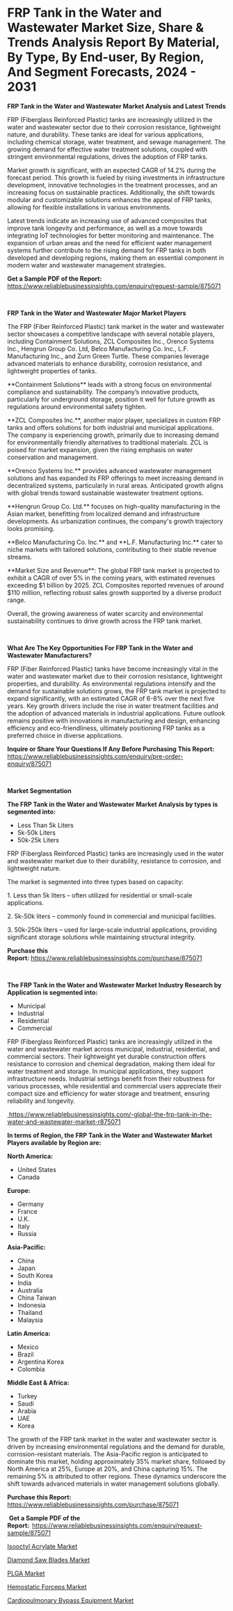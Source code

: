 <p><h1>FRP Tank in the Water and Wastewater Market Size, Share & Trends Analysis Report By Material, By Type, By End-user, By Region, And Segment Forecasts, 2024 - 2031</h1></p><p><strong>FRP Tank in the Water and Wastewater Market Analysis and Latest Trends</strong></p>
<p><p>FRP (Fiberglass Reinforced Plastic) tanks are increasingly utilized in the water and wastewater sector due to their corrosion resistance, lightweight nature, and durability. These tanks are ideal for various applications, including chemical storage, water treatment, and sewage management. The growing demand for effective water treatment solutions, coupled with stringent environmental regulations, drives the adoption of FRP tanks. </p><p>Market growth is significant, with an expected CAGR of 14.2% during the forecast period. This growth is fueled by rising investments in infrastructure development, innovative technologies in the treatment processes, and an increasing focus on sustainable practices. Additionally, the shift towards modular and customizable solutions enhances the appeal of FRP tanks, allowing for flexible installations in various environments. </p><p>Latest trends indicate an increasing use of advanced composites that improve tank longevity and performance, as well as a move towards integrating IoT technologies for better monitoring and maintenance. The expansion of urban areas and the need for efficient water management systems further contribute to the rising demand for FRP tanks in both developed and developing regions, making them an essential component in modern water and wastewater management strategies.</p></p>
<p><strong>Get a Sample PDF of the Report:&nbsp;</strong> <a href="https://www.reliablebusinessinsights.com/enquiry/request-sample/875071">https://www.reliablebusinessinsights.com/enquiry/request-sample/875071</a></p>
<p>&nbsp;</p>
<p><strong>FRP Tank in the Water and Wastewater Major Market Players</strong></p>
<p><p>The FRP (Fiber Reinforced Plastic) tank market in the water and wastewater sector showcases a competitive landscape with several notable players, including Containment Solutions, ZCL Composites Inc., Orenco Systems Inc., Hengrun Group Co. Ltd, Belco Manufacturing Co. Inc., L.F. Manufacturing Inc., and Zurn Green Turtle. These companies leverage advanced materials to enhance durability, corrosion resistance, and lightweight properties of tanks.</p><p>**Containment Solutions** leads with a strong focus on environmental compliance and sustainability. The company’s innovative products, particularly for underground storage, position it well for future growth as regulations around environmental safety tighten. </p><p>**ZCL Composites Inc.**, another major player, specializes in custom FRP tanks and offers solutions for both industrial and municipal applications. The company is experiencing growth, primarily due to increasing demand for environmentally friendly alternatives to traditional materials. ZCL is poised for market expansion, given the rising emphasis on water conservation and management.</p><p>**Orenco Systems Inc.** provides advanced wastewater management solutions and has expanded its FRP offerings to meet increasing demand in decentralized systems, particularly in rural areas. Anticipated growth aligns with global trends toward sustainable wastewater treatment options.</p><p>**Hengrun Group Co. Ltd.** focuses on high-quality manufacturing in the Asian market, benefitting from localized demand and infrastructure developments. As urbanization continues, the company's growth trajectory looks promising.</p><p>**Belco Manufacturing Co. Inc.** and **L.F. Manufacturing Inc.** cater to niche markets with tailored solutions, contributing to their stable revenue streams. </p><p>**Market Size and Revenue**: The global FRP tank market is projected to exhibit a CAGR of over 5% in the coming years, with estimated revenues exceeding $1 billion by 2025. ZCL Composites reported revenues of around $110 million, reflecting robust sales growth supported by a diverse product range. </p><p>Overall, the growing awareness of water scarcity and environmental sustainability continues to drive growth across the FRP tank market.</p></p>
<p>&nbsp;</p>
<p><strong>What Are The Key Opportunities For FRP Tank in the Water and Wastewater Manufacturers?</strong></p>
<p><p>FRP (Fiber Reinforced Plastic) tanks have become increasingly vital in the water and wastewater market due to their corrosion resistance, lightweight properties, and durability. As environmental regulations intensify and the demand for sustainable solutions grows, the FRP tank market is projected to expand significantly, with an estimated CAGR of 6-8% over the next five years. Key growth drivers include the rise in water treatment facilities and the adoption of advanced materials in industrial applications. Future outlook remains positive with innovations in manufacturing and design, enhancing efficiency and eco-friendliness, ultimately positioning FRP tanks as a preferred choice in diverse applications.</p></p>
<p><strong>Inquire or Share Your Questions If Any Before Purchasing This Report:</strong> <a href="https://www.reliablebusinessinsights.com/enquiry/pre-order-enquiry/875071">https://www.reliablebusinessinsights.com/enquiry/pre-order-enquiry/875071</a></p>
<p>&nbsp;</p>
<p><strong>Market Segmentation</strong></p>
<p><strong>The FRP Tank in the Water and Wastewater Market Analysis by types is segmented into:</strong></p>
<p><ul><li>Less Than 5k Liters</li><li>5k-50k Liters</li><li>50k-25k Liters</li></ul></p>
<p><p>FRP (Fiberglass Reinforced Plastic) tanks are increasingly used in the water and wastewater market due to their durability, resistance to corrosion, and lightweight nature. </p><p>The market is segmented into three types based on capacity: </p><p>1. Less than 5k liters – often utilized for residential or small-scale applications. </p><p>2. 5k-50k liters – commonly found in commercial and municipal facilities. </p><p>3. 50k-250k liters – used for large-scale industrial applications, providing significant storage solutions while maintaining structural integrity.</p></p>
<p><strong>Purchase this Report:&nbsp;</strong><a href="https://www.reliablebusinessinsights.com/purchase/875071">https://www.reliablebusinessinsights.com/purchase/875071</a></p>
<p>&nbsp;</p>
<p><strong>The FRP Tank in the Water and Wastewater Market Industry Research by Application is segmented into:</strong></p>
<p><ul><li>Municipal</li><li>Industrial</li><li>Residential</li><li>Commercial</li></ul></p>
<p><p>FRP (Fiberglass Reinforced Plastic) tanks are increasingly utilized in the water and wastewater market across municipal, industrial, residential, and commercial sectors. Their lightweight yet durable construction offers resistance to corrosion and chemical degradation, making them ideal for water treatment and storage. In municipal applications, they support infrastructure needs. Industrial settings benefit from their robustness for various processes, while residential and commercial users appreciate their compact size and efficiency for water storage and treatment, ensuring reliability and longevity.</p></p>
<p><a href="https://www.reliablebusinessinsights.com/-global-the-frp-tank-in-the-water-and-wastewater-market-r875071">&nbsp;https://www.reliablebusinessinsights.com/-global-the-frp-tank-in-the-water-and-wastewater-market-r875071</a></p>
<p><strong>In terms of Region, the FRP Tank in the Water and Wastewater Market Players available by Region are:</strong></p>
<p>
    <p> <strong> North America: </strong>
        <ul>
            <li>United States</li>
            <li>Canada</li>
        </ul>
        </p> 
    <p> <strong> Europe: </strong>
        <ul>
            <li>Germany</li>
            <li>France</li>
            <li>U.K.</li>
            <li>Italy</li>
            <li>Russia</li>
        </ul>
        </p> 
    <p> <strong> Asia-Pacific: </strong>
        <ul>
            <li>China</li>
            <li>Japan</li>
            <li>South Korea</li>
            <li>India</li>
            <li>Australia</li>
            <li>China Taiwan</li>
            <li>Indonesia</li>
            <li>Thailand</li>
            <li>Malaysia</li>
        </ul>
        </p> 
    <p> <strong> Latin America: </strong>
        <ul>
            <li>Mexico</li>
            <li>Brazil</li>
            <li>Argentina Korea</li>
            <li>Colombia</li>
        </ul>
        </p> 
    <p> <strong> Middle East & Africa: </strong>
        <ul>
            <li>Turkey</li>
            <li>Saudi</li>
            <li>Arabia</li>
            <li>UAE</li>
            <li>Korea</li>
        </ul>
    </p>
    </p>
<p><p>The growth of the FRP tank market in the water and wastewater sector is driven by increasing environmental regulations and the demand for durable, corrosion-resistant materials. The Asia-Pacific region is anticipated to dominate this market, holding approximately 35% market share, followed by North America at 25%, Europe at 20%, and China capturing 15%. The remaining 5% is attributed to other regions. These dynamics underscore the shift towards advanced materials in water management solutions globally.</p></p>
<p><strong>Purchase this Report: </strong><a href="https://www.reliablebusinessinsights.com/purchase/875071">https://www.reliablebusinessinsights.com/purchase/875071</a></p>
<p>&nbsp;<strong>Get a Sample PDF of the Report:&nbsp;&nbsp;</strong><a href="https://www.reliablebusinessinsights.com/enquiry/request-sample/875071">https://www.reliablebusinessinsights.com/enquiry/request-sample/875071</a></p>
<p><strong></strong></p>
<p><p><a href="https://www.linkedin.com/pulse/isooctyl-acrylate-market-investigation-industry-evolution-bwmaf?trackingId=R31P%2FysEQf2irOcj7PqNaw%3D%3D">Isooctyl Acrylate Market</a></p><p><a href="https://www.linkedin.com/pulse/insights-diamond-saw-blades-market-players-size-geographical-t9p1f?trackingId=w76cDMrCTbGLpMFg65wTrw%3D%3D">Diamond Saw Blades Market</a></p><p><a href="https://www.linkedin.com/pulse/exploring-plga-market-dynamics-revenue-analysis-growth-projections-7imif?trackingId=NNWycUAfRyeGSSTg3ZSmtA%3D%3D">PLGA Market</a></p><p><a href="https://www.linkedin.com/pulse/hemostatic-forceps-market-revolution-2024-2031-trends-shaping-zrple?trackingId=%2Fi9XpOy%2FSCGrq%2FkFmGfanA%3D%3D">Hemostatic Forceps Market</a></p><p><a href="https://www.linkedin.com/pulse/global-cardiopulmonary-bypass-equipment-market-status-2024-iq6ce?trackingId=AjtEAkZcQB6tyQjN1wbolA%3D%3D">Cardiopulmonary Bypass Equipment Market</a></p></p>